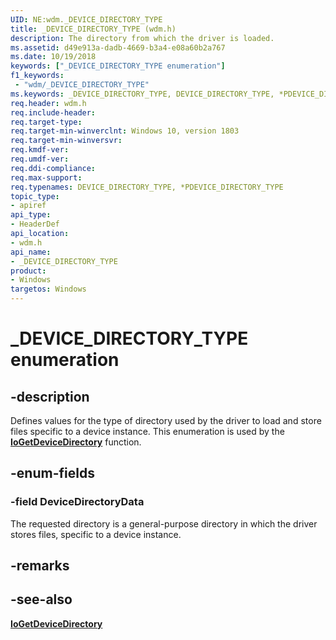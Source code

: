 ```yaml
---
UID: NE:wdm._DEVICE_DIRECTORY_TYPE
title: _DEVICE_DIRECTORY_TYPE (wdm.h)
description: The directory from which the driver is loaded. 
ms.assetid: d49e913a-dadb-4669-b3a4-e08a60b2a767
ms.date: 10/19/2018
keywords: ["_DEVICE_DIRECTORY_TYPE enumeration"]
f1_keywords:
 - "wdm/_DEVICE_DIRECTORY_TYPE"
ms.keywords: _DEVICE_DIRECTORY_TYPE, DEVICE_DIRECTORY_TYPE, *PDEVICE_DIRECTORY_TYPE, 
req.header: wdm.h
req.include-header:
req.target-type:
req.target-min-winverclnt: Windows 10, version 1803
req.target-min-winversvr:
req.kmdf-ver:
req.umdf-ver:
req.ddi-compliance:
req.max-support:
req.typenames: DEVICE_DIRECTORY_TYPE, *PDEVICE_DIRECTORY_TYPE
topic_type: 
- apiref
api_type: 
- HeaderDef
api_location:
- wdm.h
api_name: 
- _DEVICE_DIRECTORY_TYPE
product:
- Windows
targetos: Windows
---
```


# _DEVICE_DIRECTORY_TYPE enumeration

## -description

Defines values for the type of directory used by the driver to load and store files specific to a device instance. This enumeration is used by the [**IoGetDeviceDirectory**](nf-wdm-iogetdevicedirectory.md) function.


## -enum-fields

### -field DeviceDirectoryData

The requested directory is a general-purpose directory in which the driver stores files, specific to a device instance. 

## -remarks

## -see-also
[**IoGetDeviceDirectory**](nf-wdm-iogetdevicedirectory.md) 
